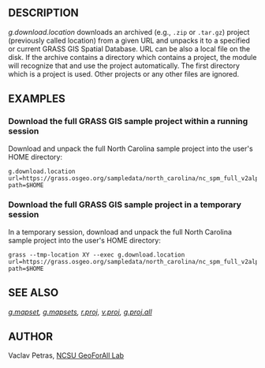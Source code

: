 ## DESCRIPTION

*g.download.location* downloads an archived (e.g., `.zip` or `.tar.gz`)
project (previously called location) from a given URL and unpacks it to
a specified or current GRASS GIS Spatial Database. URL can be also a
local file on the disk. If the archive contains a directory which
contains a project, the module will recognize that and use the project
automatically. The first directory which is a project is used. Other
projects or any other files are ignored.

## EXAMPLES

### Download the full GRASS GIS sample project within a running session

Download and unpack the full North Carolina sample project into the
user\'s HOME directory:

```
g.download.location url=https://grass.osgeo.org/sampledata/north_carolina/nc_spm_full_v2alpha2.tar.gz path=$HOME
```

### Download the full GRASS GIS sample project in a temporary session

In a temporary session, download and unpack the full North Carolina
sample project into the user\'s HOME directory:

```
grass --tmp-location XY --exec g.download.location url=https://grass.osgeo.org/sampledata/north_carolina/nc_spm_full_v2alpha2.tar.gz path=$HOME
```

## SEE ALSO

*[g.mapset](g.mapset.html), [g.mapsets](g.mapsets.html),
[r.proj](r.proj.html), [v.proj](v.proj.html),
[g.proj.all](g.proj.all.html)*

## AUTHOR

Vaclav Petras, [NCSU GeoForAll
Lab](http://geospatial.ncsu.edu/osgeorel/)
